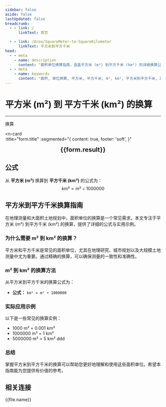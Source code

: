 ```yaml
---
sidebar: false
aside: false
lastUpdated: false
breadcrumb:
  - - link: /
      linkText: 首页

  - - link: /Area/SquareMeter-to-SquareKilometer
      linkText: 平方米到平方千米
head:
  - - meta
    - name: description
      content: "面积单位换算指南，涵盖平方米 (m²) 到平方千米 (km²) 的详细换算公式与说明。"
  - - meta
    - name: keywords
      content: "面积, 单位换算, 平方米, 平方千米, m², km², 平方米到平方千米, 面积换算指南, 平方米换算平方千米, 平方米到平方千米, 平方千米换算, 面积单位换算, 平方米转平方千米, 平方千米计算, 大面积测量, 地理面积计算, 平方米符号, 平方千米符号, 面积单位对照, 平方米换算表, 平方千米换算公式, 面积转换工具, 平方米计算, 平方千米计算器, 面积换算公式, 地理测量单位, 城市规划面积, 土地规划面积, 平方米到平方千米公式, 平方千米面积计算, 面积单位转换, 大规模土地测量, 地理研究单位, 平方米平方千米对照表, 面积计算工具, 国际地理单位"
---
```

# 平方米 (m²) 到 平方千米 (km²) 的换算
---
<script setup>
import { onMounted, reactive, inject, ref } from 'vue'
import { NButton, NForm, NFormItem, NInput, NInputNumber, NSelect, NCard, useMessage,NGrid ,NGi } from 'naive-ui'
import { defineClientComponent } from 'vitepress'
import { Area } from '../files';
const seoKey = [
  '平方米换算平方千米',
  '平方米到平方千米',
  '平方千米换算',
  '面积单位换算',
  '平方米转平方千米',
  '平方千米计算',
  '大面积测量',
  '地理面积计算',
  '平方米符号',
  '平方千米符号',
  '面积单位对照',
  '平方米换算表',
  '平方千米换算公式',
  '面积转换工具',
  '平方米计算',
  '平方千米计算器',
  '面积换算公式',
  '地理测量单位',
  '城市规划面积',
  '土地规划面积',
  '平方米到平方千米公式',
  '平方千米面积计算',
  '面积单位转换',
  '地理研究单位',
  '大规模土地测量',
  '平方米平方千米对照表',
  '面积计算工具',
  '地理面积单位'
]
const convert = inject('convert')

const form = reactive({
  number: null,
  result: '',
  title: '平方米 (m²) 到平方千米 (km²) 的换算',
})

const convertHandler = () => {
  if (form.number !== null && !isNaN(form.number)) {
    const convertedValue = parseFloat(form.number) / 1000000
    form.result = `${form.number}m² = ${convertedValue.toFixed(6)}km²`
  } else {
    form.result = '请输入有效的数值。'
  }
}
</script>

<n-form size="large" :model="form">
  <n-form-item label="平方米 (m²)">
    <n-input-number v-model:value="form.number" placeholder="输入平方米" style="width: 100%" />
  </n-form-item>
  <n-form-item>
    <n-button type="info" @click="convertHandler" block>换算</n-button>
  </n-form-item>
</n-form>

<n-card  
  :title="form.title"
  :segmented="{
    content: true,
    footer: 'soft',
  }"
>
  <div  style="text-align:center;font-size:20px;">
    <strong>{{form.result}}</strong>
  </div>
    <template #footer>
    <div>
      <span v-for="item of seoKey">{{item}}，</span>
    </div>
  </template>
</n-card>

## 公式

从 **平方米 (m²)** 换算到 **平方千米 (km²)** 的公式为：
$$ km² = m² \div 1000000 $$

## 平方米到平方千米换算指南

在地理测量和大面积土地规划中，面积单位的换算是一个常见需求。本文专注于平方米 (m²) 到平方千米 (km²) 的换算，提供了详细的公式与实用示例。

### 为什么需要 m² 到 km² 的换算？

平方米和平方千米是常见的面积单位，尤其在地理研究、城市规划以及大规模土地测量中尤为重要。通过精确的换算，可以确保测量的一致性和准确性。

### m² 到 km² 的换算方法

从平方米到平方千米的换算公式为：

- **公式：** `km² = m² ÷ 1000000`

### 实际应用示例

以下是一些常见的换算实例：

- 1000 m² = 0.001 km²
- 1000000 m² = 1 km²
- 5000000 m² = 5 km²
ddd

### 总结

掌握平方米到平方千米的换算可以帮助您更好地理解和使用这些面积单位。希望本指南能为您提供有价值的参考。

## 相关连接
<n-grid x-gap="12" :cols="2">
  <n-gi v-for="(file, index) in Area" :key="index">
    <n-button
      text
      tag="a"
      :href="file.path"
      type="info"
    >
      {{file.name}}
    </n-button>
  </n-gi>
</n-grid>